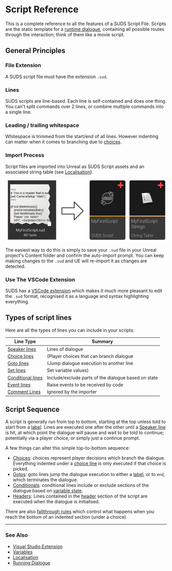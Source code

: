 # Script Reference

This is a complete reference to all the features of a SUDS Script File.
Scripts are the static template for a [runtime dialogue](RunningDialogue.md),
containing all possible routes through the interaction; think of them like
a movie script.

## General Principles

### File Extension

A SUDS script file must have the extension `.sud`. 

### Lines

SUDS scripts are line-based. Each line is self-contained and does one thing. 
You can't split commands over 2 lines, or combine multiple commands into a single line. 

### Leading / trailing whitespace

Whitespace is trimmed from the start/end of all lines.
However indenting can matter when it comes to branching due to [choices](ChoiceLines.md).

### Import Process

Script files are imported into Unreal as SUDS Script assets and an associated
string table (see [Localisation](Localisation.md)). 

![Import Process](img/ImportProcess.png)

The easiest way to do this is simply to save your `.sud` file in your Unreal 
project's Content folder and confirm the auto-import prompt. You can keep making
changes to the `.sud` and UE will re-import it as changes are detected.

### Use The VSCode Extension 

SUDS has a [VSCode extension](vscode.md) which makes it much more pleasant to edit
the `.sud` format, recognised it as a language and syntax highlighting everything.


## Types of script lines

Here are all the types of lines you can include in your scripts:

| Line Type | Summary |
|-----------|---------|
| [Speaker lines](SpeakerLines.md)  | Lines of dialogue |
| [Choice lines](ChoiceLines.md)    |(Player choices that can branch dialogue |
| [Goto lines](GotoLines.md)        |(Jump dialogue execution to another line |
| [Set lines](SetLines.md)          | Set variable values) |
| [Conditional lines](ConditionalLines.md)  | Include/exclude parts of the dialogue based on state |
| [Event lines](EventLines.md)              | Raise events to be received by code |
| [Comment Lines](CommentLines.md) | Ignored by the importer |


## Script Sequence

A script is generally run from top to bottom, starting at the top unless told to start from
a [label](GotoLines.md#label-lines). Lines are executed one after the other until 
a [Speaker line](SpeakerLines.md) is hit, at which point the dialogue will pause 
and wait to be told to continue; potentially via a player choice, or simply just a continue prompt.

A few things can alter this simple top-to-bottom sequence:

* [Choices](ChoiceLines.md): choices represent player decisions which branch the dialogue.
    Everything indented under a [choice line](ChoiceLines.md) is only executed if 
    that choice is picked. 
* [Gotos](GotoLines.md): goto lines jump the dialogue execution to either a 
    [label](GotoLines.md#label-lines), or to `end`, which terminates the dialogue.
* [Conditionals](ConditionalLines.md): conditional lines include or exclude sections of the dialogue
    based on [variable state](Variables.md).
* [Headers](Header.md): Lines contained in the [header](Header.md) section of
    the script are executed when the dialogue is initialised.

There are also [fallthrough rules](ChoiceLines.md#fallthrough) which control what
happens when you reach the bottom of an indented section (under a choice).

---

### See Also

* [Visual Studio Extension](vscode.md)
* [Variables](Variables.md)
* [Localisation](Localisation.md)
* [Running Dialogue](RunningDialogue.md)

